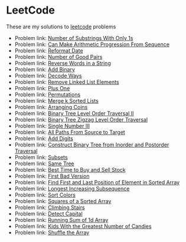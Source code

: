 # LeetCode

These are my solutions to [leetcode](https://leetcode.com/) problems

* Problem link: [Number of Substrings With Only 1s](https://leetcode.com/problems/number-of-substrings-with-only-1s/)
* Problem link: [Can Make Arithmetic Progression From Sequence](https://leetcode.com/problems/can-make-arithmetic-progression-from-sequence/)
* Problem link: [Reformat Date](https://leetcode.com/problems/reformat-date/)
* Problem link: [Number of Good Pairs](https://leetcode.com/problems/number-of-good-pairs/)
* Problem link: [Reverse Words in a String](https://leetcode.com/problems/reverse-words-in-a-string/)
* Problem link: [Add Binary](https://leetcode.com/explore/challenge/card/july-leetcoding-challenge/546/week-3-july-15th-july-21st/3395/)
* Problem link: [Decode Ways](https://leetcode.com/problems/decode-ways/)
* Problem link: [Remove Linked List Elements](https://leetcode.com/problems/remove-linked-list-elements/)
* Problem link: [Plus One](https://leetcode.com/problems/plus-one/)
* Problem link: [Permutations](https://leetcode.com/problems/permutations/)
* Problem  link: [Merge k Sorted Lists](https://leetcode.com/problems/merge-k-sorted-lists/)
* Problem link: [Arranging Coins](https://leetcode.com/problems/arranging-coins/)
* Problem link: [Binary Tree Level Order Traversal II](https://leetcode.com/problems/binary-tree-level-order-traversal-ii/)
* Problem link: [Binary Tree Zigzag Level Order Traversal](https://leetcode.com/problems/binary-tree-zigzag-level-order-traversal/)
* Problem link: [Single Number III](https://leetcode.com/problems/single-number-iii/)
* Problem link: [All Paths From Source to Target](https://leetcode.com/problems/all-paths-from-source-to-target/)
* Problem link: [Add Digits](https://leetcode.com/problems/add-digits/)
* Problem link: [Construct Binary Tree from Inorder and Postorder Traversal](https://leetcode.com/problems/construct-binary-tree-from-inorder-and-postorder-traversal/)
* Problem link: [Subsets](https://leetcode.com/problems/subsets/)
* Problem link: [Same Tree](https://leetcode.com/problems/same-tree/)
* Problem link: [Best Time to Buy and Sell Stock](https://leetcode.com/problems/best-time-to-buy-and-sell-stock/)
* Problem link: [First Bad Version](https://leetcode.com/problems/first-bad-version/)
* Problem link: [Find First and Last Position of Element in Sorted Array](https://leetcode.com/problems/find-first-and-last-position-of-element-in-sorted-array/)
* Problem link: [Longest Increasing Subsequence](https://leetcode.com/problems/longest-increasing-subsequence/)
* Problem link: [Sort Colors](https://leetcode.com/problems/sort-colors/)
* Problem link: [Squares of a Sorted Array](https://leetcode.com/problems/squares-of-a-sorted-array/)
* Problem link: [Climbing Stairs](https://leetcode.com/problems/climbing-stairs/)
* Problem link: [Detect Capital](https://leetcode.com/problems/detect-capital/)
* Problem link: [Running Sum of 1d Array](https://leetcode.com/problems/running-sum-of-1d-array/)
* Problem link: [Kids With the Greatest Number of Candies](https://leetcode.com/problems/kids-with-the-greatest-number-of-candies/)
* Problem link: [Shuffle the Array](https://leetcode.com/problems/shuffle-the-array/)

